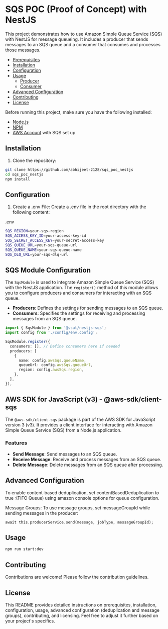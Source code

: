 # SQS POC (Proof of Concept) with NestJS

This project demonstrates how to use Amazon Simple Queue Service (SQS) with NestJS for message queueing. It includes a producer that sends messages to an SQS queue and a consumer that consumes and processes those messages.

- [Prerequisites](#prerequisites)
- [Installation](#installation)
- [Configuration](#configuration)
- [Usage](#usage)
  - [Producer](#producer)
  - [Consumer](#consumer)
- [Advanced Configuration](#advanced-configuration)
- [Contributing](#contributing)
- [License](#license)

Before running this project, make sure you have the following installed:

- [Node.js](https://nodejs.org/)
- [NPM](https://www.npmjs.com/)
- [AWS Account](https://aws.amazon.com/) with SQS set up

## Installation

  1. Clone the repository:
  ```bash
  git clone https://github.com/abhijeet-2128/sqs_poc_nestjs
  cd sqs_poc_nestjs
  npm install
  
  ```

## Configuration
  1. Create a .env File:
Create a .env file in the root directory with the following content:

.env 
```bash
SQS_REGION=your-sqs-region
SQS_ACCESS_KEY_ID=your-access-key-id
SQS_SECRET_ACCESS_KEY=your-secret-access-key
SQS_QUEUE_URL=your-sqs-queue-url
SQS_QUEUE_NAME=your-sqs-queue-name
SQS_DLQ_URL=your-sqs-dlq-url
```
## SQS Module Configuration
The `SqsModule` is used to integrate Amazon Simple Queue Service (SQS) with the NestJS application. The `register()` method of this module allows you to configure producers and consumers for interacting with an SQS queue.
- **Producers**: Defines the settings for sending messages to an SQS queue.
- **Consumers**: Specifies the settings for receiving and processing messages from an SQS queue.
```typescript
import { SqsModule } from '@ssut/nestjs-sqs';
import config from './config/env.config';

SqsModule.register({
  consumers: [], // Define consumers here if needed
  producers: [
    {
      name: config.awsSqs.queueName,
      queueUrl: config.awsSqs.queueUrl,
      region: config.awsSqs.region,
    },
  ],
}),
```
## AWS SDK for JavaScript (v3) - @aws-sdk/client-sqs

The `@aws-sdk/client-sqs` package is part of the AWS SDK for JavaScript version 3 (v3). It provides a client interface for interacting with Amazon Simple Queue Service (SQS) from a Node.js application.

### Features

- **Send Message**: Send messages to an SQS queue.
- **Receive Message**: Receive and process messages from an SQS queue.
- **Delete Message**: Delete messages from an SQS queue after processing.

## Advanced Configuration
To enable content-based deduplication, set contentBasedDeduplication to true :(FIFO Queue) using amazon console options for queue configuration.

Message Groups: 
To use message groups, set messageGroupId while sending messages in the producer:
```code
await this.producerService.send(message, jobType, messageGroupId);
```

## Usage
```bash
npm run start:dev
```

## Contributing
Contributions are welcome! Please follow the contribution guidelines.

## License

This README provides detailed instructions on prerequisites, installation, configuration, usage, advanced configuration (deduplication and message groups), contributing, and licensing. Feel free to adjust it further based on your project's specifics.